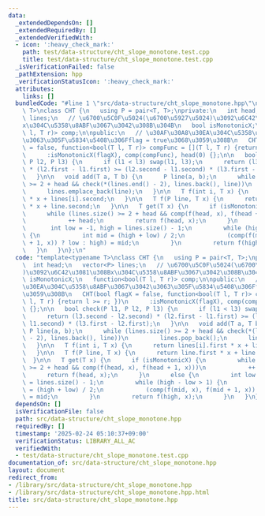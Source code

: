 ```yaml
---
data:
  _extendedDependsOn: []
  _extendedRequiredBy: []
  _extendedVerifiedWith:
  - icon: ':heavy_check_mark:'
    path: test/data-structure/cht_slope_monotone.test.cpp
    title: test/data-structure/cht_slope_monotone.test.cpp
  _isVerificationFailed: false
  _pathExtension: hpp
  _verificationStatusIcon: ':heavy_check_mark:'
  attributes:
    links: []
  bundledCode: "#line 1 \"src/data-structure/cht_slope_monotone.hpp\"\ntemplate<typename\
    \ T>\nclass CHT {\n   using P = pair<T, T>;\nprivate:\n   int head;\n   vector<P>\
    \ lines;\n   // \u6700\u5C0F\u5024(\u6700\u5927\u5024)\u3092\u6C42\u3081\u308B\
    x\u304C\u5358\u8ABF\u3067\u3042\u308B\u304B\n   bool isMonotonicX;\n   function<bool(T\
    \ l, T r)> comp;\n\npublic:\n   // \u30AF\u30A8\u30EA\u304C\u5358\u8ABF\u3067\u3042\
    \u3063\u305F\u5834\u5408\u306Fflag = true\u3068\u3059\u308B\n   CHT(bool flagX\
    \ = false, function<bool(T l, T r)> compFunc = [](T l, T r) {return l >= r; })\n\
    \      :isMonotonicX(flagX), comp(compFunc), head(0) {};\n\n   bool check(P l1,\
    \ P l2, P l3) {\n      if (l1 < l3) swap(l1, l3);\n      return (l3.second - l2.second)\
    \ * (l2.first - l1.first) >= (l2.second - l1.second) * (l3.first - l2.first);\n\
    \   }\n\n   void add(T a, T b) {\n      P line(a, b);\n      while (lines.size()\
    \ >= 2 + head && check(*(lines.end() - 2), lines.back(), line))\n         lines.pop_back();\n\
    \      lines.emplace_back(line);\n   }\n\n   T f(int i, T x) {\n      return lines[i].first\
    \ * x + lines[i].second;\n   }\n\n   T f(P line, T x) {\n      return line.first\
    \ * x + line.second;\n   }\n\n   T get(T x) {\n      if (isMonotonicX) {\n   \
    \      while (lines.size() >= 2 + head && comp(f(head, x), f(head + 1, x)))\n\
    \            ++ head;\n         return f(head, x);\n      }\n      else {\n  \
    \       int low = -1, high = lines.size() - 1;\n         while (high - low > 1)\
    \ {\n            int mid = (high + low) / 2;\n            (comp(f(mid, x), f(mid\
    \ + 1, x)) ? low : high) = mid;\n         }\n         return f(high, x);\n   \
    \   }\n   }\n};\n"
  code: "template<typename T>\nclass CHT {\n   using P = pair<T, T>;\nprivate:\n \
    \  int head;\n   vector<P> lines;\n   // \u6700\u5C0F\u5024(\u6700\u5927\u5024\
    )\u3092\u6C42\u3081\u308Bx\u304C\u5358\u8ABF\u3067\u3042\u308B\u304B\n   bool\
    \ isMonotonicX;\n   function<bool(T l, T r)> comp;\n\npublic:\n   // \u30AF\u30A8\
    \u30EA\u304C\u5358\u8ABF\u3067\u3042\u3063\u305F\u5834\u5408\u306Fflag = true\u3068\
    \u3059\u308B\n   CHT(bool flagX = false, function<bool(T l, T r)> compFunc = [](T\
    \ l, T r) {return l >= r; })\n      :isMonotonicX(flagX), comp(compFunc), head(0)\
    \ {};\n\n   bool check(P l1, P l2, P l3) {\n      if (l1 < l3) swap(l1, l3);\n\
    \      return (l3.second - l2.second) * (l2.first - l1.first) >= (l2.second -\
    \ l1.second) * (l3.first - l2.first);\n   }\n\n   void add(T a, T b) {\n     \
    \ P line(a, b);\n      while (lines.size() >= 2 + head && check(*(lines.end()\
    \ - 2), lines.back(), line))\n         lines.pop_back();\n      lines.emplace_back(line);\n\
    \   }\n\n   T f(int i, T x) {\n      return lines[i].first * x + lines[i].second;\n\
    \   }\n\n   T f(P line, T x) {\n      return line.first * x + line.second;\n \
    \  }\n\n   T get(T x) {\n      if (isMonotonicX) {\n         while (lines.size()\
    \ >= 2 + head && comp(f(head, x), f(head + 1, x)))\n            ++ head;\n   \
    \      return f(head, x);\n      }\n      else {\n         int low = -1, high\
    \ = lines.size() - 1;\n         while (high - low > 1) {\n            int mid\
    \ = (high + low) / 2;\n            (comp(f(mid, x), f(mid + 1, x)) ? low : high)\
    \ = mid;\n         }\n         return f(high, x);\n      }\n   }\n};"
  dependsOn: []
  isVerificationFile: false
  path: src/data-structure/cht_slope_monotone.hpp
  requiredBy: []
  timestamp: '2025-02-24 05:10:37+09:00'
  verificationStatus: LIBRARY_ALL_AC
  verifiedWith:
  - test/data-structure/cht_slope_monotone.test.cpp
documentation_of: src/data-structure/cht_slope_monotone.hpp
layout: document
redirect_from:
- /library/src/data-structure/cht_slope_monotone.hpp
- /library/src/data-structure/cht_slope_monotone.hpp.html
title: src/data-structure/cht_slope_monotone.hpp
---
```

